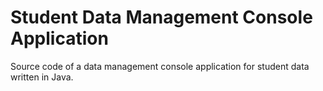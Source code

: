 # Student Data Management Console Application
Source code of a data management console application for student data written in Java.
